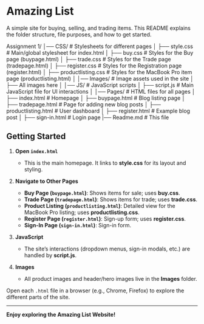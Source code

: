 # Amazing List

A simple site for buying, selling, and trading items. This README explains the folder structure, file purposes, and how to get started.

Assignment 1/
│── CSS/                   # Stylesheets for different pages
│   ├── style.css          # Main/global stylesheet for index.html
│   ├── buy.css            # Styles for the Buy page (buypage.html)
│   ├── trade.css          # Styles for the Trade page (tradepage.html)
│   ├── register.css       # Styles for the Registration page (register.html)
│   ├── productlisting.css # Styles for the MacBook Pro item page (productlisting.html)
│
│── Images/               # Image assets used in the site
│   ├── All images here
│
│── JS/                   # JavaScript scripts
│   ├── script.js         # Main JavaScript file for UI interactions
│
│── Pages/                # HTML files for all pages
│   ├── index.html        # Homepage
│   ├── buypage.html         # Blog listing page
│   ├── tradepage.html  # Page for adding new blog posts
│   ├── productlisting.html    # User dashboard
│   ├── register.html        # Example blog post
│   ├── sign-in.html        # Login page
|── Readme.md # This file


## Getting Started

1. **Open `index.html`**  
   - This is the main homepage. It links to **style.css** for its layout and styling.

2. **Navigate to Other Pages**  
   - **Buy Page (`buypage.html`)**: Shows items for sale; uses **buy.css**.  
   - **Trade Page (`tradepage.html`)**: Shows items for trade; uses **trade.css**.  
   - **Product Listing (`productlisting.html`)**: Detailed view for the MacBook Pro listing; uses **productlisting.css**.  
   - **Register Page (`register.html`)**: Sign-up form; uses **register.css**.  
   - **Sign-In Page (`sign-in.html`)**: Sign-in form.

3. **JavaScript**  
   - The site’s interactions (dropdown menus, sign-in modals, etc.) are handled by **script.js**.

4. **Images**  
   - All product images and header/hero images live in the **Images** folder.

Open each `.html` file in a browser (e.g., Chrome, Firefox) to explore the different parts of the site.

---

**Enjoy exploring the Amazing List Website!**